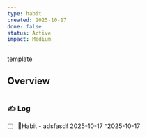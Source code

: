 ```yaml
---
type: habit
created: 2025-10-17
done: false
status: Active
impact: Medium
---
```


template
## Overview
```mindmapos-habit-monthly
```

### ✍️ Log

- [ ] 🔁Habit - adsfasdf 2025-10-17 ^2025-10-17
